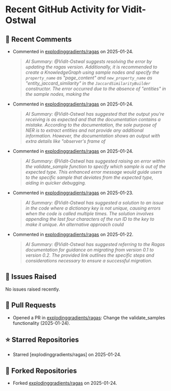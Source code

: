 # Recent GitHub Activity for Vidit-Ostwal

## 💬 Recent Comments
- Commented in [explodinggradients/ragas](https://github.com/explodinggradients/ragas/issues/1868#issuecomment-2613215323) on 2025-01-24.
  > *AI Summary: @Vidit-Ostwal suggests resolving the error by updating the ragas version. Additionally, it is recommended to create a KnowledgeGraph using sample nodes and specify the `property_name` as "page_content" and `new_property_name` as "entity_jaccard_similarity" in the `JaccardSimilarityBuilder` constructor. The error occurred due to the absence of "entities" in the sample nodes, making the*
- Commented in [explodinggradients/ragas](https://github.com/explodinggradients/ragas/issues/1868#issuecomment-2612806612) on 2025-01-24.
  > *AI Summary: @Vidit-Ostwal has suggested that the output you're receiving is as expected and that the documentation contains a mistake. According to the documentation, the sole purpose of NER is to extract entities and not provide any additional information. However, the documentation shows an output with extra details like "observer's frame of*
- Commented in [explodinggradients/ragas](https://github.com/explodinggradients/ragas/issues/1875#issuecomment-2612549639) on 2025-01-24.
  > *AI Summary: @Vidit-Ostwal has suggested raising an error within the validate_sample function to specify which sample is out of the expected type. This enhanced error message would guide users to the specific sample that deviates from the expected type, aiding in quicker debugging.*
- Commented in [explodinggradients/ragas](https://github.com/explodinggradients/ragas/issues/1871#issuecomment-2610590240) on 2025-01-23.
  > *AI Summary: @Vidit-Ostwal has suggested a solution to an issue in the code where a dictionary key is not unique, causing errors when the code is called multiple times. The solution involves appending the last four characters of the run ID to the key to make it unique. An alternative approach could*
- Commented in [explodinggradients/ragas](https://github.com/explodinggradients/ragas/issues/1865#issuecomment-2606619575) on 2025-01-22.
  > *AI Summary: @Vidit-Ostwal has suggested referring to the Ragas documentation for guidance on migrating from version 0.1 to version 0.2. The provided link outlines the specific steps and considerations necessary to ensure a successful migration.*

## 🐛 Issues Raised
No issues raised recently.

## 🚀 Pull Requests
- Opened a PR in [explodinggradients/ragas](https://github.com/explodinggradients/ragas/pull/1879): Change the validate_samples functionality (2025-01-24).

## ⭐ Starred Repositories
- Starred [explodinggradients/ragas] on 2025-01-24.

## 🍴 Forked Repositories
- Forked [explodinggradients/ragas](https://github.com/Vidit-Ostwal/ragas) on 2025-01-24.
